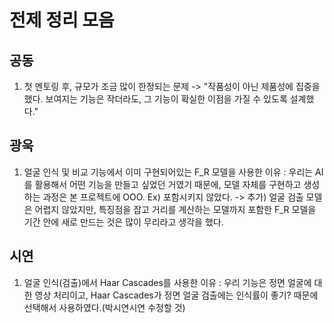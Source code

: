 # 전제 정리 모음
## 공동
1. 첫 멘토링 후, 규모가 조금 많이 한정되는 문제 -> "작품성이 아닌 제품성에 집중을 했다. 보여지는 기능은 작더라도, 그 기능이 확실한 이점을 가질 수 있도록 설계했다."

## 광욱
1. 얼굴 인식 및 비교 기능에서 이미 구현되어있는 F_R 모델을 사용한 이유 : 우리는 AI를 활용해서 어떤 기능을 만들고 싶었던 거였기 때문에, 모델 자체를 구현하고 생성하는 과정은 본 프로젝트에 OOO. Ex) 포함시키지 않았다. -> 추가) 얼굴 검출 모델은 어렵지 않았지만, 특징점을 잡고 거리를 계산하는 모델까지 포함한 F_R 모델을 기간 안에 새로 만드는 것은 많이 무리라고 생각을 했다.

## 시연
1. 얼굴 인식(검출)에서 Haar Cascades를 사용한 이유 : 우리 기능은 정면 얼굴에 대한 영상 처리이고, Haar Cascades가 정면 얼굴 검출에는 인식률이 좋기? 때문에 선택해서 사용하였다.(박시연시연 수정할 것)
